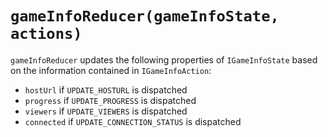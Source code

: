 # `gameInfoReducer(gameInfoState, actions)`

`gameInfoReducer` updates the following properties of `IGameInfoState` based on the information contained in `IGameInfoAction`:

* `hostUrl` if `UPDATE_HOSTURL` is dispatched
* `progress` if `UPDATE_PROGRESS` is dispatched
* `viewers` if `UPDATE_VIEWERS` is dispatched
* `connected` if `UPDATE_CONNECTION_STATUS` is dispatched
